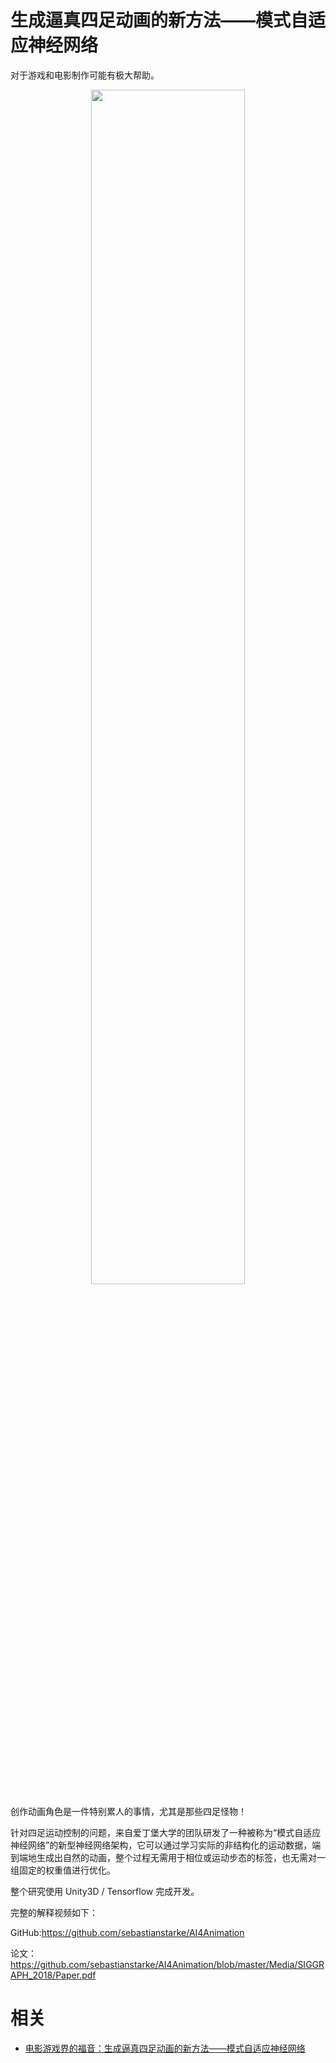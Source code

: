
# 生成逼真四足动画的新方法——模式自适应神经网络

对于游戏和电影制作可能有极大帮助。



<p align="center">
    <img width="70%" height="70%" src="http://images.iterate.site/blog/image/20191103131752.gif?imageslim">
</p>





创作动画角色是一件特别累人的事情，尤其是那些四足怪物！



针对四足运动控制的问题，来自爱丁堡大学的团队研发了一种被称为“模式自适应神经网络”的新型神经网络架构，它可以通过学习实际的非结构化的运动数据，端到端地生成出自然的动画，整个过程无需用于相位或运动步态的标签，也无需对一组固定的权重值进行优化。



整个研究使用 Unity3D / Tensorflow 完成开发。



完整的解释视频如下：







GitHub:https://github.com/sebastianstarke/AI4Animation



论文：https://github.com/sebastianstarke/AI4Animation/blob/master/Media/SIGGRAPH_2018/Paper.pdf


# 相关

- [电影游戏界的福音：生成逼真四足动画的新方法——模式自适应神经网络](https://mp.weixin.qq.com/s?__biz=MzI0ODcxODk5OA==&mid=2247495044&idx=2&sn=e6bc2d1118dc9beeb2b15c7e19d72e26&chksm=e99ede7ddee9576b559122338b6fb4c9dcea8c206a331374e7be83e772de319158660276a3ab&mpshare=1&scene=1&srcid=0521QhVybVqPk5gvpYOMqucF#rd)
